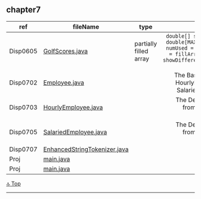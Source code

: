 chapter7
---
[top]: topOfThePage

ref | fileName | type | shown
--- | --- | --- | ---:
Disp0605 | [ GolfScores.java ]( chapter6/src/GolfScores.java )              | partially filled array | `double[] score = new double[MAX_NUM]; int numUsed = 0; numUsed = fillArray(score); showDifference(score, numUsed);`
Disp0702  | [ Employee.java ]( chapter7/src/Employee.java )                 |  | The Base Class for HourlyEmployee & SalariedEmployee
Disp0703  | [ HourlyEmployee.java ]( chapter7/src/HourlyEmployee.java )     |  | The Derived Class from base class Employee
Disp0705  | [ SalariedEmployee.java ]( chapter7/src/SalariedEmployee.java ) |  | The Derived Class from base class Employee
Disp0707 | [ EnhancedStringTokenizer.java ]( chapter7/src/EnhancedStringTokenizer.java ) |  | ` `
Proj  | [ main.java ]( chapter7/src/main.java ) |  | ` `
Proj  | [ main.java ]( chapter7/src/main.java ) |  | ` `

<!--- MacBook Mountain Lion has failed to Git push, due to authentication. 
Checked on email axxxx43525@g for details. 
For this, will email these java files to desktop for git push. --->

[:top: Top](#top)

---
